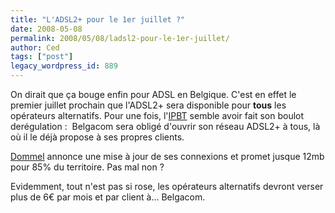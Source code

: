 ```yaml
---
title: "L'ADSL2+ pour le 1er juillet ?"
date: 2008-05-08
permalink: 2008/05/08/ladsl2-pour-le-1er-juillet/
author: Ced
tags: ["post"]
legacy_wordpress_id: 889
---
```


On dirait que ça bouge enfin pour ADSL en Belgique. C'est en effet le premier juillet prochain que l'ADSL2+ sera disponible pour __tous__ les opérateurs alternatifs. Pour une fois, l'[IPBT](www.ibpt.be/) semble avoir fait son boulot derégulation :&nbsp; Belgacom sera obligé d'ouvrir son réseau ADSL2+ à tous, là où il le déjà propose à ses propres clients.

[Dommel](www.dommel.com) annonce une mise à jour de ses connexions et promet jusque 12mb pour 85% du territoire. Pas mal non ?

<!-- excerpt -->

Evidemment, tout n'est pas si rose, les opérateurs alternatifs devront verser plus de 6€ par mois et par client à… Belgacom.
